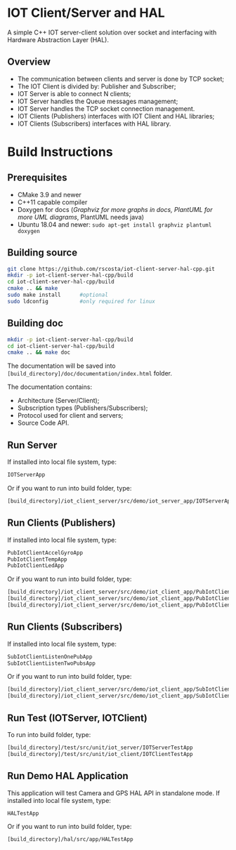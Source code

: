 # IOT Client/Server and HAL 
A simple C++ IOT server-client solution over socket and interfacing with Hardware Abstraction Layer (HAL).

## Overview
- The communication between clients and server is done by TCP socket;
- The IOT Client is divided by: Publisher and Subscriber;
- IOT Server is able to connect N clients;
- IOT Server handles the Queue messages management;
- IOT Server handles the TCP socket connection management.
- IOT Clients (Publishers) interfaces with IOT Client and HAL libraries;
- IOT Clients (Subscribers) interfaces with HAL library.

# Build Instructions

## Prerequisites

* CMake 3.9 and newer
* C++11 capable compiler
* Doxygen for docs (*Graphviz for more graphs in docs, PlantUML for more UML diagrams*, PlantUML needs java)
* Ubuntu 18.04 and newer: `sudo apt-get install graphviz plantuml doxygen`

## Building source

```sh
git clone https://github.com/rscosta/iot-client-server-hal-cpp.git
mkdir -p iot-client-server-hal-cpp/build
cd iot-client-server-hal-cpp/build
cmake .. && make
sudo make install      #optional
sudo ldconfig          #only required for linux
```
## Building doc

```sh
mkdir -p iot-client-server-hal-cpp/build
cd iot-client-server-hal-cpp/build
cmake .. && make doc
```
The documentation will be saved into `[build_directory]/doc/documentation/index.html` folder.

The documentation contains:
* Architecture (Server/Client);
* Subscription types (Publishers/Subscribers);
* Protocol used for client and servers;
* Source Code API.

## Run Server

If installed into local file system, type:
```sh
IOTServerApp
```

Or if you want to run into build folder, type:
```sh
[build_directory]/iot_client_server/src/demo/iot_server_app/IOTServerApp
```

## Run Clients (Publishers)

If installed into local file system, type:
```sh
PubIotClientAccelGyroApp
PubIotClientTempApp
PubIotClientLedApp
```
Or if you want to run into build folder, type:
```sh
[build_directory]/iot_client_server/src/demo/iot_client_app/PubIotClientAccelGyroApp
[build_directory]/iot_client_server/src/demo/iot_client_app/PubIotClientTempApp
[build_directory]/iot_client_server/src/demo/iot_client_app/PubIotClientLedApp
```

## Run Clients (Subscribers)

If installed into local file system, type:
```sh
SubIotClientListenOnePubApp
SubIotClientListenTwoPubsApp
```
Or if you want to run into build folder, type:
```sh
[build_directory]/iot_client_server/src/demo/iot_client_app/SubIotClientListenOnePubApp
[build_directory]/iot_client_server/src/demo/iot_client_app/SubIotClientListenTwoPubsApp
```

## Run Test (IOTServer, IOTClient)

To run into build folder, type:
```sh
[build_directory]/test/src/unit/iot_server/IOTServerTestApp
[build_directory]/test/src/unit/iot_client/IOTClientTestApp
```

## Run Demo HAL Application

This application will test Camera and GPS HAL API in standalone mode. If installed into local file system, type:
```sh
HALTestApp
```
Or if you want to run into build folder, type:
```sh
[build_directory]/hal/src/app/HALTestApp
```
